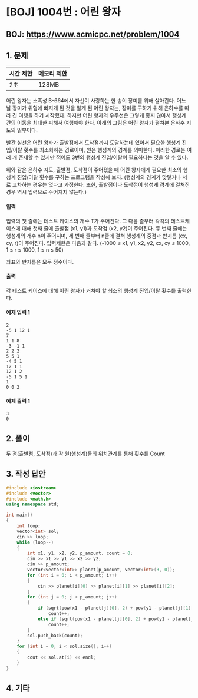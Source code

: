 #  [BOJ] 1004번 : 어린 왕자

## BOJ: https://www.acmicpc.net/problem/1004

## 1. 문제

|시간 제한| 메모리 제한| 
|:----|:----|
|2초|128MB|

어린 왕자는 소혹성 B-664에서 자신이 사랑하는 한 송이 장미를 위해 살아간다. 어느 날 장미가 위험에 빠지게 된 것을 알게 된 어린 왕자는, 장미를 구하기 위해 은하수를 따라 긴 여행을 하기 시작했다. 하지만 어린 왕자의 우주선은 그렇게 좋지 않아서 행성계 간의 이동을 최대한 피해서 여행해야 한다. 아래의 그림은 어린 왕자가 펼쳐본 은하수 지도의 일부이다.

빨간 실선은 어린 왕자가 출발점에서 도착점까지 도달하는데 있어서 필요한 행성계 진입/이탈 횟수를 최소화하는 경로이며, 원은 행성계의 경계를 의미한다. 이러한 경로는 여러 개 존재할 수 있지만 적어도 3번의 행성계 진입/이탈이 필요하다는 것을 알 수 있다.

위와 같은 은하수 지도, 출발점, 도착점이 주어졌을 때 어린 왕자에게 필요한 최소의 행성계 진입/이탈 횟수를 구하는 프로그램을 작성해 보자. (행성계의 경계가 맞닿거나 서로 교차하는 경우는 없다고 가정한다. 또한, 출발점이나 도착점이 행성계 경계에 걸쳐진 경우 역시 입력으로 주어지지 않는다.)

#### 입력
입력의 첫 줄에는 테스트 케이스의 개수 T가 주어진다. 그 다음 줄부터 각각의 테스트케이스에 대해 첫째 줄에 출발점 (x1, y1)과 도착점 (x2, y2)이 주어진다. 두 번째 줄에는 행성계의 개수 n이 주어지며, 세 번째 줄부터 n줄에 걸쳐 행성계의 중점과 반지름 (cx, cy, r)이 주어진다. 입력제한은 다음과 같다. (-1000 ≤ x1, y1, x2, y2, cx, cy ≤ 1000, 1 ≤ r ≤ 1000, 1 ≤ n ≤ 50)

좌표와 반지름은 모두 정수이다.
#### 출력
각 테스트 케이스에 대해 어린 왕자가 거쳐야 할 최소의 행성계 진입/이탈 횟수를 출력한다.

#### 예제 입력 1
```
2
-5 1 12 1
7
1 1 8
-3 -1 1
2 2 2
5 5 1
-4 5 1
12 1 1
12 1 2
-5 1 5 1
1
0 0 2
```
#### 예제 출력 1
```
3
0
```
## 2. 풀이
두 점(출발점, 도착점)과 각 원(행성계)들의 위치관계를 통해 횟수를 Count

## 3. 작성 답안
```cpp
#include <iostream>
#include <vector>
#include <math.h>
using namespace std;

int main() 
{
	int loop;
	vector<int> sol;
	cin >> loop;
	while (loop--)
	{
		int x1, y1, x2, y2, p_amount, count = 0;
		cin >> x1 >> y1 >> x2 >> y2;
		cin >> p_amount;
		vector<vector<int>> planet(p_amount, vector<int>(3, 0));
		for (int i = 0; i < p_amount; i++)
		{
			cin >> planet[i][0] >> planet[i][1] >> planet[i][2];
		}
		for (int j = 0; j < p_amount; j++)
		{
			if (sqrt(pow(x1 - planet[j][0], 2) + pow(y1 - planet[j][1], 2)) < planet[j][2] && sqrt(pow(x2 - planet[j][0], 2) + pow(y2 - planet[j][1], 2)) > planet[j][2])
				count++;
			else if (sqrt(pow(x1 - planet[j][0], 2) + pow(y1 - planet[j][1], 2)) > planet[j][2] && sqrt(pow(x2 - planet[j][0], 2) + pow(y2 - planet[j][1], 2)) < planet[j][2])
				count++;
		}
		sol.push_back(count);
	}
	for (int i = 0; i < sol.size(); i++)
	{
		cout << sol.at(i) << endl;
	}
}
```
## 4. 기타
